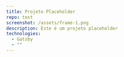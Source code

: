 ```yaml
---
title: Projeto Placeholder
repo: test
screenshot: /assets/frame-1.png
description: Este é um projeto placeholder
technologies:
  - Gatsby
  - ""
---
```

